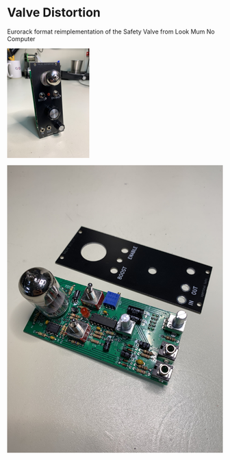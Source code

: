 # Valve Distortion
Eurorack format reimplementation of the Safety Valve from Look Mum No Computer

<img src="https://raw.githubusercontent.com/mprosk/valve_distortion/main/img/module.jpg" style="zoom:25%;" />

![](https://raw.githubusercontent.com/mprosk/valve_distortion/main/img/disassembly.jpg)
